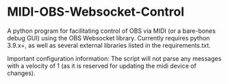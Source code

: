 # MIDI-OBS-Websocket-Control
A python program for facilitating control of OBS via MIDI (or a bare-bones debug GUI) using the OBS Websocket library.
Currently requires python 3.9.x+, as well as several external libraries listed in the requirements.txt.

Important configuration information:
The script will not parse any messages with a velocity of 1 (as it is reserved for updating the midi device of changes).